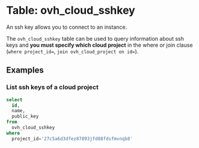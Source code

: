 # Table: ovh_cloud_sshkey

An ssh key allows you to connect to an instance.

The `ovh_cloud_sshkey` table can be used to query information about ssh keys and **you must specify which cloud project** in the where or join clause (`where project_id=`, `join ovh_cloud_project on id=`).

## Examples

### List ssh keys of a cloud project

```sql
select
  id,
  name,
  public_key
from
  ovh_cloud_sshkey
where
  project_id='27c5a6d3dfez87893jfd88fdsfmvnqb8'
```
